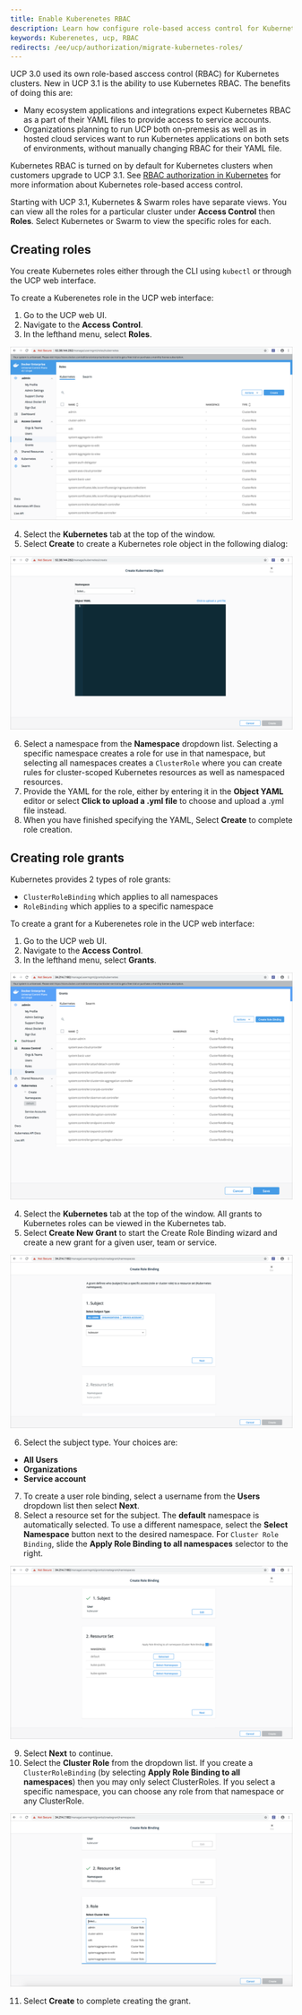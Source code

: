 ```yaml
---
title: Enable Kuberenetes RBAC
description: Learn how configure role-based access control for Kubernetes
keywords: Kuberenetes, ucp, RBAC
redirects: /ee/ucp/authorization/migrate-kubernetes-roles/
---
```


UCP 3.0 used its own role-based asccess control (RBAC) for Kubernetes clusters. New in UCP 3.1 is the ability to use Kubernetes RBAC. The benefits of doing this are:

- Many ecosystem applications and integrations expect Kubernetes RBAC as a part of their YAML files to provide access to service accounts.
- Organizations planning to run UCP both on-premesis as well as in hosted cloud services want to run Kubernetes applications on both sets of environments, without manually changing RBAC for their YAML file.

Kubernetes RBAC is turned on by default for Kubernetes clusters when customers upgrade to UCP 3.1. See [RBAC authorization in Kubernetes](https://v1-8.docs.kubernetes.io/docs/admin/authorization/rbac/) for more information about Kubernetes role-based access control.

Starting with UCP 3.1, Kubernetes & Swarm roles have separate views. You can view all the roles for a particular cluster under **Access Control** then **Roles**. Select Kubernetes or Swarm to view the specific roles for each.

## Creating roles

You create Kubernetes roles either through the CLI using `kubectl` or through the UCP web interface.

To create a Kuberenetes role in the UCP web interface:

1. Go to the UCP web UI.
2. Navigate to the **Access Control**.
3. In the lefthand menu, select **Roles**.

![Kubernetes Grants in UCP](/ee/ucp/images/kube-rbac-roles.png)

4. Select the **Kubernetes** tab at the top of the window.
5. Select **Create** to create a Kubernetes role object in the following dialog:

![Kubernetes Role Creation in UCP](/ee/ucp/images/kube-role-create.png)

6. Select a namespace from the **Namespace** dropdown list. Selecting a specific namespace creates a role for use in that namespace, but selecting all namespaces creates a `ClusterRole` where you can create rules for cluster-scoped Kubernetes resources as well as namespaced resources.
7. Provide the YAML for the role, either by entering it in the **Object YAML** editor or select **Click to upload a .yml file** to choose and upload a .yml file instead.
8. When you have finished specifying the YAML, Select **Create** to complete role creation.


## Creating role grants

Kubernetes provides 2 types of role grants:

- `ClusterRoleBinding` which applies to all namespaces
- `RoleBinding` which applies to a specific namespace

To create a grant for a Kuberenetes role in the UCP web interface:

1. Go to the UCP web UI.
2. Navigate to the **Access Control**.
3. In the lefthand menu, select  **Grants**.

![Kubernetes Grants in UCP](/ee/ucp/images/kube-rbac-grants.png)

4. Select the **Kubernetes** tab at the top of the window. All grants to Kubernetes roles can be viewed in the Kubernetes tab.
5. Select **Create New Grant** to start the Create Role Binding wizard and create a new grant for a given user, team or service.

![Kubernetes Create Role Binding in UCP](../../images/kube-grant-wizard.png)

6. Select the subject type. Your choices are:
-  **All Users**
-  **Organizations**
-  **Service account**
7. To create a user role binding, select a username from the **Users** dropdown list then select **Next**.
8. Select a resource set for the subject. The **default** namespace is automatically selected. To use a different namespace, select the **Select Namespace** button next to the desired namespace. For `Cluster Role Binding`, slide the **Apply Role Binding to all namespaces** selector to the right.

![Kubernetes Create User Role Binding in UCP](/ee/ucp/images/kube-grant-rolebinding.png)

9. Select **Next** to continue.
10. Select the **Cluster Role** from the dropdown list. If you create a `ClusterRoleBinding` (by selecting **Apply Role Binding to all namespaces**) then you may only select ClusterRoles. If you select a specific namespace, you can choose any role from that namespace or any ClusterRole.

![Kubernetes Select Cluster Role in UCP](/ee/ucp/images/kube-grant-roleselect.png)

11. Select **Create** to complete creating the grant.
